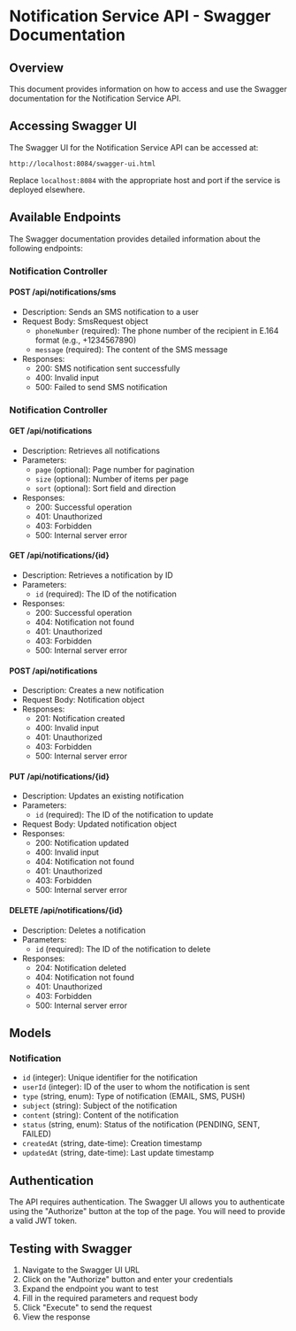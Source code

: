 # Notification Service API - Swagger Documentation

## Overview

This document provides information on how to access and use the Swagger documentation for the Notification Service API.

## Accessing Swagger UI

The Swagger UI for the Notification Service API can be accessed at:

```
http://localhost:8084/swagger-ui.html
```

Replace `localhost:8084` with the appropriate host and port if the service is deployed elsewhere.

## Available Endpoints

The Swagger documentation provides detailed information about the following endpoints:

### Notification Controller

#### POST /api/notifications/sms
- Description: Sends an SMS notification to a user
- Request Body: SmsRequest object
  - `phoneNumber` (required): The phone number of the recipient in E.164 format (e.g., +1234567890)
  - `message` (required): The content of the SMS message
- Responses:
  - 200: SMS notification sent successfully
  - 400: Invalid input
  - 500: Failed to send SMS notification

### Notification Controller

#### GET /api/notifications
- Description: Retrieves all notifications
- Parameters: 
  - `page` (optional): Page number for pagination
  - `size` (optional): Number of items per page
  - `sort` (optional): Sort field and direction
- Responses:
  - 200: Successful operation
  - 401: Unauthorized
  - 403: Forbidden
  - 500: Internal server error

#### GET /api/notifications/{id}
- Description: Retrieves a notification by ID
- Parameters:
  - `id` (required): The ID of the notification
- Responses:
  - 200: Successful operation
  - 404: Notification not found
  - 401: Unauthorized
  - 403: Forbidden
  - 500: Internal server error

#### POST /api/notifications
- Description: Creates a new notification
- Request Body: Notification object
- Responses:
  - 201: Notification created
  - 400: Invalid input
  - 401: Unauthorized
  - 403: Forbidden
  - 500: Internal server error

#### PUT /api/notifications/{id}
- Description: Updates an existing notification
- Parameters:
  - `id` (required): The ID of the notification to update
- Request Body: Updated notification object
- Responses:
  - 200: Notification updated
  - 400: Invalid input
  - 404: Notification not found
  - 401: Unauthorized
  - 403: Forbidden
  - 500: Internal server error

#### DELETE /api/notifications/{id}
- Description: Deletes a notification
- Parameters:
  - `id` (required): The ID of the notification to delete
- Responses:
  - 204: Notification deleted
  - 404: Notification not found
  - 401: Unauthorized
  - 403: Forbidden
  - 500: Internal server error

## Models

### Notification
- `id` (integer): Unique identifier for the notification
- `userId` (integer): ID of the user to whom the notification is sent
- `type` (string, enum): Type of notification (EMAIL, SMS, PUSH)
- `subject` (string): Subject of the notification
- `content` (string): Content of the notification
- `status` (string, enum): Status of the notification (PENDING, SENT, FAILED)
- `createdAt` (string, date-time): Creation timestamp
- `updatedAt` (string, date-time): Last update timestamp

## Authentication

The API requires authentication. The Swagger UI allows you to authenticate using the "Authorize" button at the top of the page. You will need to provide a valid JWT token.

## Testing with Swagger

1. Navigate to the Swagger UI URL
2. Click on the "Authorize" button and enter your credentials
3. Expand the endpoint you want to test
4. Fill in the required parameters and request body
5. Click "Execute" to send the request
6. View the response
